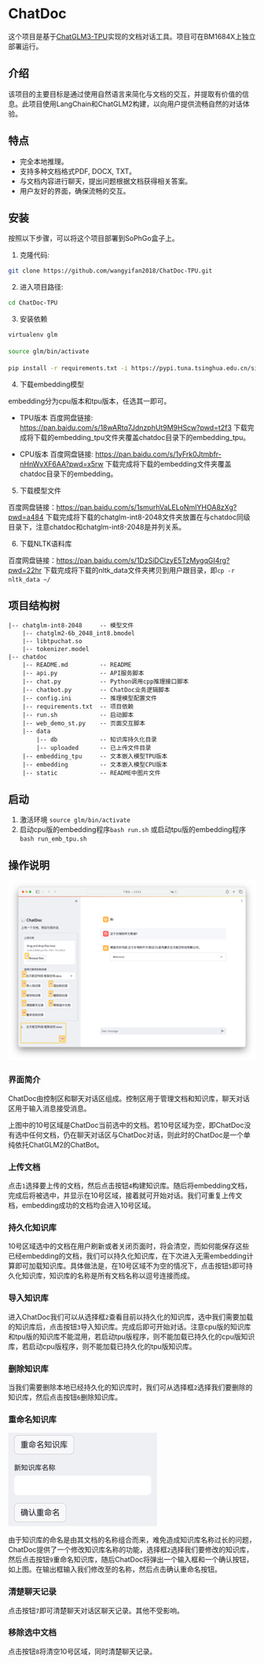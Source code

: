 # ChatDoc

这个项目是基于[ChatGLM3-TPU](https://github.com/sophgo/sophon-demo/tree/release/sample/ChatGLM3)实现的文档对话工具。项目可在BM1684X上独立部署运行。


## 介绍
该项目的主要目标是通过使用自然语言来简化与文档的交互，并提取有价值的信息。此项目使用LangChain和ChatGLM2构建，以向用户提供流畅自然的对话体验。


## 特点

- 完全本地推理。
- 支持多种文档格式PDF, DOCX, TXT。
- 与文档内容进行聊天，提出问题根据文档获得相关答案。
- 用户友好的界面，确保流畅的交互。


## 安装

按照以下步骤，可以将这个项目部署到SoPhGo盒子上。

1. 克隆代码:
```bash
git clone https://github.com/wangyifan2018/ChatDoc-TPU.git
```
2. 进入项目路径:
```bash
cd ChatDoc-TPU
```
3. 安装依赖
```bash
virtualenv glm

source glm/bin/activate

pip install -r requirements.txt -i https://pypi.tuna.tsinghua.edu.cn/simple

```

4. 下载embedding模型

embedding分为cpu版本和tpu版本，任选其一即可。
- TPU版本
百度网盘链接: https://pan.baidu.com/s/18wARtq7JdnzphUt9M9HScw?pwd=t2f3
下载完成将下载的embedding_tpu文件夹覆盖chatdoc目录下的embedding_tpu。

- CPU版本
百度网盘链接: https://pan.baidu.com/s/1yFrk0Jtmbfr-nHnWvXF6AA?pwd=x5rw
下载完成将下载的embedding文件夹覆盖chatdoc目录下的embedding。

5. 下载模型文件

百度网盘链接：https://pan.baidu.com/s/1smurhVaLELoNmIYHOA8zXg?pwd=a484
下载完成将下载的chatglm-int8-2048文件夹放置在与chatdoc同级目录下，注意chatdoc和chatglm-int8-2048是并列关系。

6. 下载NLTK语料库

百度网盘链接：https://pan.baidu.com/s/1DzSiDClzyE5TzMygqGI4rg?pwd=22hr
下载完成将下载的nltk_data文件夹拷贝到用户跟目录，即`cp -r nltk_data ~/`

## 项目结构树
```
|-- chatglm-int8-2048     -- 模型文件
    |-- chatglm2-6b_2048_int8.bmodel
    |-- libtpuchat.so
    |-- tokenizer.model
|-- chatdoc
    |-- README.md         -- README
    |-- api.py            -- API服务脚本
    |-- chat.py           -- Python调用cpp推理接口脚本
    |-- chatbot.py        -- ChatDoc业务逻辑脚本
    |-- config.ini        -- 推理模型配置文件
    |-- requirements.txt  -- 项目依赖
    |-- run.sh            -- 启动脚本
    |-- web_demo_st.py    -- 页面交互脚本
    |-- data
        |-- db            -- 知识库持久化目录
        |-- uploaded      -- 已上传文件目录
    |-- embedding_tpu     -- 文本嵌入模型TPU版本
    |-- embedding         -- 文本嵌入模型CPU版本
    |-- static            -- README中图片文件
```

## 启动

1. 激活环境 `source glm/bin/activate`
2. 启动cpu版的embedding程序`bash run.sh` 或启动tpu版的embedding程序`bash run_emb_tpu.sh`


## 操作说明

![Alt text](<./static/img1.png>)

### 界面简介
ChatDoc由控制区和聊天对话区组成。控制区用于管理文档和知识库，聊天对话区用于输入消息接受消息。

上图中的10号区域是ChatDoc当前选中的文档。若10号区域为空，即ChatDoc没有选中任何文档，仍在聊天对话区与ChatDoc对话，则此时的ChatDoc是一个单纯依托ChatGLM2的ChatBot。

### 上传文档
点击`1`选择要上传的文档，然后点击按钮`4`构建知识库。随后将embedding文档，完成后将被选中，并显示在10号区域，接着就可开始对话。我们可重复上传文档，embedding成功的文档均会进入10号区域。

### 持久化知识库
10号区域选中的文档在用户刷新或者关闭页面时，将会清空，而如何能保存这些已经embedding的文档，我们可以持久化知识库，在下次进入无需embedding计算即可加载知识库。具体做法是，在10号区域不为空的情况下，点击按钮`5`即可持久化知识库，知识库的名称是所有文档名称以逗号连接而成。

### 导入知识库

进入ChatDoc我们可以从选择框`2`查看目前以持久化的知识库，选中我们需要加载的知识库后，点击按钮`3`导入知识库。完成后即可开始对话。注意cpu版的知识库和tpu版的知识库不能混用，若启动tpu版程序，则不能加载已持久化的cpu版知识库，若启动cpu版程序，则不能加载已持久化的tpu版知识库。

### 删除知识库

当我们需要删除本地已经持久化的知识库时，我们可从选择框`2`选择我们要删除的知识库，然后点击按钮`6`删除知识库。

### 重命名知识库

![Alt text](<./static/img2.png>)

由于知识库的命名是由其文档的名称组合而来，难免造成知识库名称过长的问题，ChatDoc提供了一个修改知识库名称的功能，选择框`2`选择我们要修改的知识库，然后点击按钮`9`重命名知识库，随后ChatDoc将弹出一个输入框和一个确认按钮，如上图。在输出框输入我们修改至的名称，然后点击确认重命名按钮。

### 清楚聊天记录

点击按钮`7`即可清楚聊天对话区聊天记录。其他不受影响。

### 移除选中文档

点击按钮`8`将清空10号区域，同时清楚聊天记录。